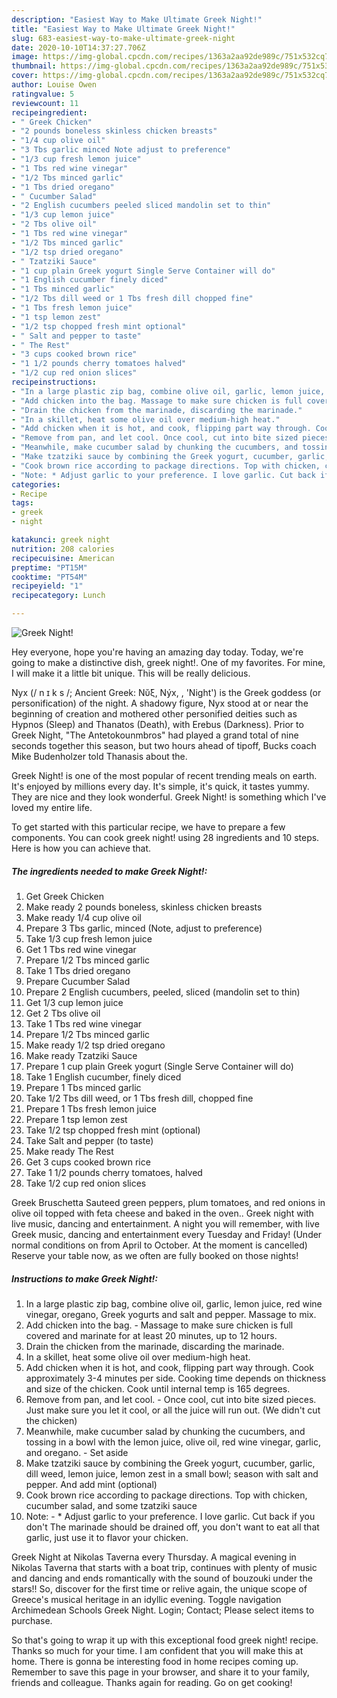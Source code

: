 ```yaml
---
description: "Easiest Way to Make Ultimate Greek Night!"
title: "Easiest Way to Make Ultimate Greek Night!"
slug: 683-easiest-way-to-make-ultimate-greek-night
date: 2020-10-10T14:37:27.706Z
image: https://img-global.cpcdn.com/recipes/1363a2aa92de989c/751x532cq70/greek-night-recipe-main-photo.jpg
thumbnail: https://img-global.cpcdn.com/recipes/1363a2aa92de989c/751x532cq70/greek-night-recipe-main-photo.jpg
cover: https://img-global.cpcdn.com/recipes/1363a2aa92de989c/751x532cq70/greek-night-recipe-main-photo.jpg
author: Louise Owen
ratingvalue: 5
reviewcount: 11
recipeingredient:
- " Greek Chicken"
- "2 pounds boneless skinless chicken breasts"
- "1/4 cup olive oil"
- "3 Tbs garlic minced Note adjust to preference"
- "1/3 cup fresh lemon juice"
- "1 Tbs red wine vinegar"
- "1/2 Tbs minced garlic"
- "1 Tbs dried oregano"
- " Cucumber Salad"
- "2 English cucumbers peeled sliced mandolin set to thin"
- "1/3 cup lemon juice"
- "2 Tbs olive oil"
- "1 Tbs red wine vinegar"
- "1/2 Tbs minced garlic"
- "1/2 tsp dried oregano"
- " Tzatziki Sauce"
- "1 cup plain Greek yogurt Single Serve Container will do"
- "1 English cucumber finely diced"
- "1 Tbs minced garlic"
- "1/2 Tbs dill weed or 1 Tbs fresh dill chopped fine"
- "1 Tbs fresh lemon juice"
- "1 tsp lemon zest"
- "1/2 tsp chopped fresh mint optional"
- " Salt and pepper to taste"
- " The Rest"
- "3 cups cooked brown rice"
- "1 1/2 pounds cherry tomatoes halved"
- "1/2 cup red onion slices"
recipeinstructions:
- "In a large plastic zip bag, combine olive oil, garlic, lemon juice, red wine vinegar, oregano, Greek yogurts and salt and pepper. Massage to mix."
- "Add chicken into the bag. Massage to make sure chicken is full covered and marinate for at least 20 minutes, up to 12 hours."
- "Drain the chicken from the marinade, discarding the marinade."
- "In a skillet, heat some olive oil over medium-high heat."
- "Add chicken when it is hot, and cook, flipping part way through. Cook approximately 3-4 minutes per side. Cooking time depends on thickness and size of the chicken. Cook until internal temp is 165 degrees."
- "Remove from pan, and let cool. Once cool, cut into bite sized pieces. Just make sure you let it cool, or all the juice will run out. (We didn&#39;t cut the chicken)"
- "Meanwhile, make cucumber salad by chunking the cucumbers, and tossing in a bowl with the lemon juice, olive oil, red wine vinegar, garlic, and oregano.  Set aside"
- "Make tzatziki sauce by combining the Greek yogurt, cucumber, garlic, dill weed, lemon juice, lemon zest in a small bowl; season with salt and pepper. And add mint (optional)"
- "Cook brown rice according to package directions. Top with chicken, cucumber salad, and some tzatziki sauce"
- "Note: * Adjust garlic to your preference. I love garlic. Cut back if you don&#39;t The marinade should be drained off, you don&#39;t want to eat all that garlic, just use it to flavor your chicken."
categories:
- Recipe
tags:
- greek
- night

katakunci: greek night 
nutrition: 208 calories
recipecuisine: American
preptime: "PT15M"
cooktime: "PT54M"
recipeyield: "1"
recipecategory: Lunch

---
```



![Greek Night!](https://img-global.cpcdn.com/recipes/1363a2aa92de989c/751x532cq70/greek-night-recipe-main-photo.jpg)

Hey everyone, hope you're having an amazing day today. Today, we're going to make a distinctive dish, greek night!. One of my favorites. For mine, I will make it a little bit unique. This will be really delicious.

Nyx (/ n ɪ k s /; Ancient Greek: Νῠ́ξ, Nýx, , &#39;Night&#39;) is the Greek goddess (or personification) of the night. A shadowy figure, Nyx stood at or near the beginning of creation and mothered other personified deities such as Hypnos (Sleep) and Thanatos (Death), with Erebus (Darkness). Prior to Greek Night, &#34;The Antetokounmbros&#34; had played a grand total of nine seconds together this season, but two hours ahead of tipoff, Bucks coach Mike Budenholzer told Thanasis about the.

Greek Night! is one of the most popular of recent trending meals on earth. It's enjoyed by millions every day. It's simple, it's quick, it tastes yummy. They are nice and they look wonderful. Greek Night! is something which I've loved my entire life.


To get started with this particular recipe, we have to prepare a few components. You can cook greek night! using 28 ingredients and 10 steps. Here is how you can achieve that.

<!--inarticleads1-->

##### The ingredients needed to make Greek Night!:

1. Get  Greek Chicken
1. Make ready 2 pounds boneless, skinless chicken breasts
1. Make ready 1/4 cup olive oil
1. Prepare 3 Tbs garlic, minced (Note, adjust to preference)
1. Take 1/3 cup fresh lemon juice
1. Get 1 Tbs red wine vinegar
1. Prepare 1/2 Tbs minced garlic
1. Take 1 Tbs dried oregano
1. Prepare  Cucumber Salad
1. Prepare 2 English cucumbers, peeled, sliced (mandolin set to thin)
1. Get 1/3 cup lemon juice
1. Get 2 Tbs olive oil
1. Take 1 Tbs red wine vinegar
1. Prepare 1/2 Tbs minced garlic
1. Make ready 1/2 tsp dried oregano
1. Make ready  Tzatziki Sauce
1. Prepare 1 cup plain Greek yogurt (Single Serve Container will do)
1. Take 1 English cucumber, finely diced
1. Prepare 1 Tbs minced garlic
1. Take 1/2 Tbs dill weed, or 1 Tbs fresh dill, chopped fine
1. Prepare 1 Tbs fresh lemon juice
1. Prepare 1 tsp lemon zest
1. Take 1/2 tsp chopped fresh mint (optional)
1. Take  Salt and pepper (to taste)
1. Make ready  The Rest
1. Get 3 cups cooked brown rice
1. Take 1 1/2 pounds cherry tomatoes, halved
1. Take 1/2 cup red onion slices


Greek Bruschetta Sauteed green peppers, plum tomatoes, and red onions in olive oil topped with feta cheese and baked in the oven.. Greek night with live music, dancing and entertainment. A night you will remember, with live Greek music, dancing and entertainment every Tuesday and Friday! (Under normal conditions on from April to October. At the moment is cancelled) Reserve your table now, as we often are fully booked on those nights! 

<!--inarticleads2-->

##### Instructions to make Greek Night!:

1. In a large plastic zip bag, combine olive oil, garlic, lemon juice, red wine vinegar, oregano, Greek yogurts and salt and pepper. Massage to mix.
1. Add chicken into the bag. - Massage to make sure chicken is full covered and marinate for at least 20 minutes, up to 12 hours.
1. Drain the chicken from the marinade, discarding the marinade.
1. In a skillet, heat some olive oil over medium-high heat.
1. Add chicken when it is hot, and cook, flipping part way through. Cook approximately 3-4 minutes per side. Cooking time depends on thickness and size of the chicken. Cook until internal temp is 165 degrees.
1. Remove from pan, and let cool. - Once cool, cut into bite sized pieces. Just make sure you let it cool, or all the juice will run out. (We didn&#39;t cut the chicken)
1. Meanwhile, make cucumber salad by chunking the cucumbers, and tossing in a bowl with the lemon juice, olive oil, red wine vinegar, garlic, and oregano.  - Set aside
1. Make tzatziki sauce by combining the Greek yogurt, cucumber, garlic, dill weed, lemon juice, lemon zest in a small bowl; season with salt and pepper. And add mint (optional)
1. Cook brown rice according to package directions. Top with chicken, cucumber salad, and some tzatziki sauce
1. Note: - * Adjust garlic to your preference. I love garlic. Cut back if you don&#39;t The marinade should be drained off, you don&#39;t want to eat all that garlic, just use it to flavor your chicken.


Greek Night at Nikolas Taverna every Thursday. A magical evening in Nikolas Taverna that starts with a boat trip, continues with plenty of music and dancing and ends romantically with the sound of bouzouki under the stars!! So, discover for the first time or relive again, the unique scope of Greece&#39;s musical heritage in an idyllic evening. Toggle navigation Archimedean Schools Greek Night. Login; Contact; Please select items to purchase. 

So that's going to wrap it up with this exceptional food greek night! recipe. Thanks so much for your time. I am confident that you will make this at home. There is gonna be interesting food in home recipes coming up. Remember to save this page in your browser, and share it to your family, friends and colleague. Thanks again for reading. Go on get cooking!
